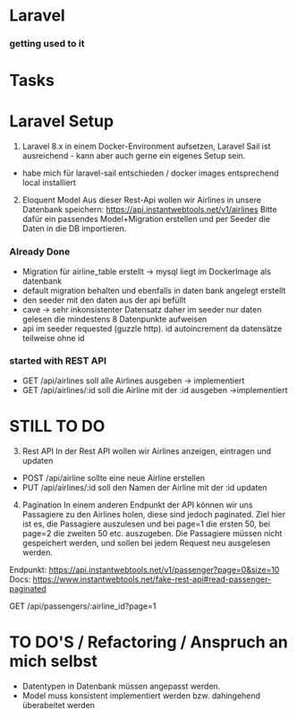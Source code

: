 
# Laravel 
### getting used to it


# Tasks

# Laravel Setup
1.   Laravel 8.x in einem Docker-Environment aufsetzen, Laravel Sail ist ausreichend - kann aber auch gerne ein eigenes Setup sein.
- habe mich für laravel-sail entschieden / docker images entsprechend local installiert


2. Eloquent Model
   Aus dieser Rest-Api wollen wir Airlines in unsere Datenbank speichern: https://api.instantwebtools.net/v1/airlines
   Bitte dafür ein passendes Model+Migration erstellen und per Seeder die Daten in die DB importieren.

### Already Done 
- Migration für airline_table erstellt -> mysql liegt im DockerImage als datenbank
- default migration behalten und ebenfalls in daten bank angelegt erstellt
- den seeder mit den daten aus der api befüllt
- cave -> sehr inkonsistenter Datensatz daher im seeder nur daten gelesen die mindestens 8 Datenpunkte aufweisen
- api im seeder requested (guzzle http). id autoincrement da datensätze teilweise ohne id 
### started with REST API
- GET /api/airlines soll alle Airlines ausgeben    -> implementiert
- GET /api/airlines/:id soll die Airline mit der :id ausgeben  ->implementiert 
  



# STILL TO DO
3. Rest API
   In der Rest API wollen wir Airlines anzeigen, eintragen und updaten

- POST /api/airline sollte eine neue Airline erstellen
- PUT /api/airlines/:id soll den Namen der Airline mit der :id updaten


4. Pagination
   In einem anderen Endpunkt der API können wir uns Passagiere zu den Airlines holen, diese sind jedoch paginated.
   Ziel hier ist es, die Passagiere auszulesen und bei page=1 die ersten 50, bei page=2 die zweiten 50 etc. auszugeben. Die Passagiere müssen nicht gespeichert werden, und sollen bei jedem Request neu ausgelesen werden.

Endpunkt: https://api.instantwebtools.net/v1/passenger?page=0&size=10
Docs: https://www.instantwebtools.net/fake-rest-api#read-passenger-paginated

GET /api/passengers/:airline_id?page=1

# TO DO'S / Refactoring / Anspruch an mich selbst

- Datentypen in Datenbank müssen angepasst werden.
- Model muss konsistent implementiert werden bzw. dahingehend überabeitet werden
